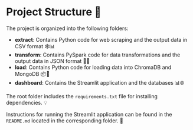 # Project Structure 📂

The project is organized into the following folders:

- **extract**: Contains Python code for web scraping and the output data in CSV format 🕸️📊
- **transform**: Contains PySpark code for data transformations and the output data in JSON format 🔄📜
- **load**: Contains Python code for loading data into ChromaDB and MongoDB 📦🍃
- **dashboard**: Contains the Streamlit application and the databases 📊🌐

The root folder includes the `requirements.txt` file for installing dependencies. 💡

Instructions for running the Streamlit application can be found in the `README.md` located in the corresponding folder. 📖
